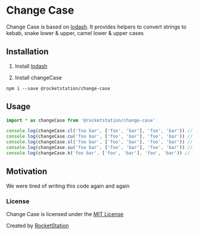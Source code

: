 # Change Case

Change Case is based on [lodash](https://github.com/lodash/lodash). It provides helpers to convert strings to kebab, snake lower & upper, camel lower & upper cases

## Installation

1. Install [lodash](https://github.com/lodash/lodash#installation)

2. Install changeCase
```
npm i --save @rocketstation/change-case
```

## Usage

```javascript
import * as changeCase from '@rocketstation/change-case'

console.log(changeCase.cl('foo bar', ['foo', 'bar'], 'foo', 'bar')) // fooBarFooBarFooBar
console.log(changeCase.cu('foo bar', ['foo', 'bar'], 'foo', 'bar')) // FooBarFooBarFooBar
console.log(changeCase.sl('foo bar', ['foo', 'bar'], 'foo', 'bar')) // foo_bar_foo_bar_foo_bar
console.log(changeCase.su('foo bar', ['foo', 'bar'], 'foo', 'bar')) // FOO_BAR_FOO_BAR_FOO_BAR
console.log(changeCase.k('foo bar', ['foo', 'bar'], 'foo', 'bar')) // foo-bar-foo-bar-foo-bar
```

## Motivation

We were tired of writing this code again and again

### License

Change Case is licensed under the [MIT License](http://opensource.org/licenses/MIT)

Created by [RocketStation](http://rstation.io)
